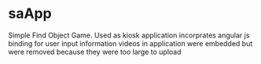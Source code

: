 # saApp

Simple Find Object Game.
Used as kiosk application
incorprates angular js binding for user input information
videos in application were embedded but were removed because they were too large to upload
